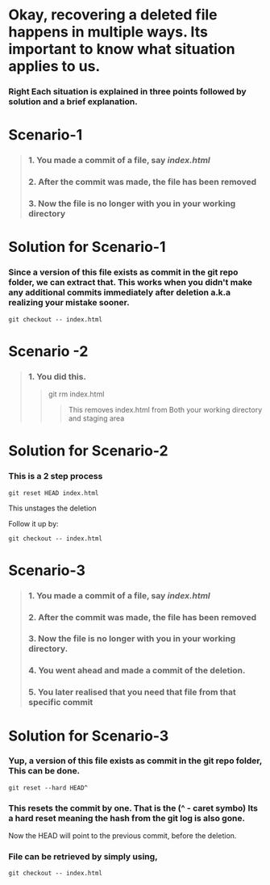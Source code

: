 # Okay, recovering a deleted  file happens in multiple ways. Its important to know what situation applies to us.

### Right Each situation is explained in three points followed by solution and a brief explanation.


# Scenario-1
>### 1. You made a commit of a file, say *index.html*
>### 2. After the commit was made, the file has been removed
>### 3. Now the file is no longer with you in your working directory

# Solution for Scenario-1

### Since a version of this file exists as commit in the git repo folder, we can extract that. This works when you didn't make any additional commits immediately after deletion a.k.a realizing your mistake sooner.
``` 
git checkout -- index.html
```
# Scenario -2
>### 1. You did this.
>> git rm index.html
>>> This removes index.html from Both your working directory and staging area

# Solution for Scenario-2

### This is a 2 step process
``` 
git reset HEAD index.html
```
This unstages the deletion

Follow it up by:
```
git checkout -- index.html
```
# Scenario-3
>### 1. You made a commit of a file, say *index.html*
>### 2. After the commit was made, the file has been removed
>### 3. Now the file is no longer with you in your working directory.
>### 4. You went ahead and made a commit of the deletion.
>### 5. You later realised that you need that file from that specific commit

# Solution for Scenario-3

### Yup, a version of this file exists as commit in the git repo folder, This can be done.

```
git reset --hard HEAD^
```
### This resets the commit by one. That is the (^ - caret symbo) Its a hard reset meaning the hash from the git log is also gone.

Now the HEAD will point to the previous commit, before the deletion.

### File can be retrieved by simply using,
```
git checkout -- index.html
```